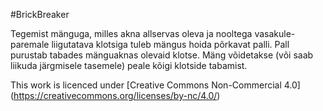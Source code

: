 #BrickBreaker

Tegemist mänguga, milles akna allservas oleva ja nooltega vasakule-paremale liigutatava klotsiga tuleb mängus hoida põrkavat palli. Pall purustab tabades mänguaknas olevaid klotse. Mäng võidetakse (või saab liikuda järgmisele tasemele) peale kõigi klotside tabamist.

This work is licenced under [Creative Commons Non-Commercial 4.0] (https://creativecommons.org/licenses/by-nc/4.0/)